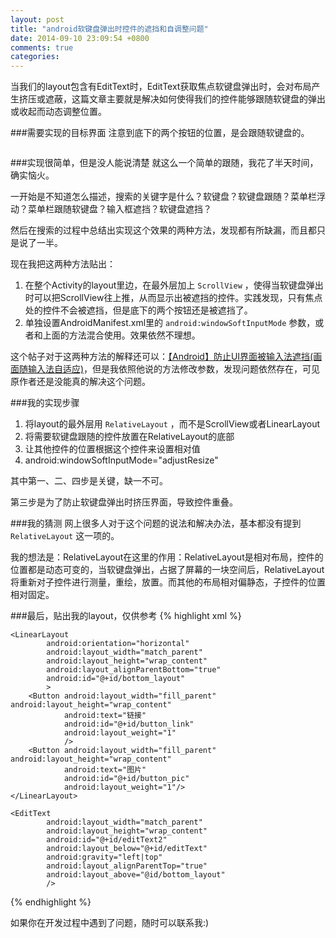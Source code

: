 ```yaml
---
layout: post
title: "android软键盘弹出时控件的遮挡和自调整问题"
date: 2014-09-10 23:09:54 +0800
comments: true
categories: 
---
```


当我们的layout包含有EditText时，EditText获取焦点软键盘弹出时，会对布局产生挤压或遮蔽，这篇文章主要就是解决如何使得我们的控件能够跟随软键盘的弹出或收起而动态调整位置。

<!--more-->


###需要实现的目标界面
注意到底下的两个按钮的位置，是会跟随软键盘的。

<img src="/images/post/simple_problem.png" alt="">

###实现很简单，但是没人能说清楚
就这么一个简单的跟随，我花了半天时间，确实恼火。

一开始是不知道怎么描述，搜索的关键字是什么？软键盘？软键盘跟随？菜单栏浮动？菜单栏跟随软键盘？输入框遮挡？软键盘遮挡？

然后在搜索的过程中总结出实现这个效果的两种方法，发现都有所缺漏，而且都只是说了一半。

现在我把这两种方法贴出：

1. 在整个Activity的layout里边，在最外层加上 ` ScrollView ` ，使得当软键盘弹出时可以把ScrollView往上推，从而显示出被遮挡的控件。实践发现，只有焦点处的控件不会被遮挡，但是底下的两个按钮还是被遮挡了。
2. 单独设置AndroidManifest.xml里的 ` android:windowSoftInputMode ` 参数，或者和上面的方法混合使用。效果依然不理想。

这个帖子对于这两种方法的解释还可以：[【Android】防止UI界面被输入法遮挡(画面随输入法自适应)](http://blog.csdn.net/feng88724/article/details/6186037)，但是我依照他说的方法修改参数，发现问题依然存在，可见原作者还是没能真的解决这个问题。

###我的实现步骤
1. 将layout的最外层用 ` RelativeLayout ` ，而不是ScrollView或者LinearLayout
2. 将需要软键盘跟随的控件放置在RelativeLayout的底部
3. 让其他控件的位置根据这个控件来设置相对值
4. android:windowSoftInputMode="adjustResize"

其中第一、二、四步是关键，缺一不可。

第三步是为了防止软键盘弹出时挤压界面，导致控件重叠。

###我的猜测
网上很多人对于这个问题的说法和解决办法，基本都没有提到 ` RelativeLayout ` 这一项的。

我的想法是：RelativeLayout在这里的作用：RelativeLayout是相对布局，控件的位置都是动态可变的，当软键盘弹出，占据了屏幕的一块空间后，RelativeLayout将重新对子控件进行测量，重绘，放置。而其他的布局相对偏静态，子控件的位置相对固定。

###最后，贴出我的layout，仅供参考
{% highlight xml %}
<?xml version="1.0" encoding="utf-8"?>

<RelativeLayout xmlns:android="http://schemas.android.com/apk/res/android"
                android:layout_width="match_parent"
                android:layout_height="match_parent"
        >

    <LinearLayout
            android:orientation="horizontal"
            android:layout_width="match_parent"
            android:layout_height="wrap_content"
            android:layout_alignParentBottom="true"
            android:id="@+id/bottom_layout"
            >
        <Button android:layout_width="fill_parent" android:layout_height="wrap_content"
                android:text="链接"
                android:id="@+id/button_link"
                android:layout_weight="1"
                />
        <Button android:layout_width="fill_parent" android:layout_height="wrap_content"
                android:text="图片"
                android:id="@+id/button_pic"
                android:layout_weight="1"/>
    </LinearLayout>

    <EditText
            android:layout_width="match_parent"
            android:layout_height="wrap_content"
            android:id="@+id/editText2"
            android:layout_below="@+id/editText"
            android:gravity="left|top"
            android:layout_alignParentTop="true"
            android:layout_above="@id/bottom_layout"
            />

</RelativeLayout>

{% endhighlight %}

如果你在开发过程中遇到了问题，随时可以联系我:)
